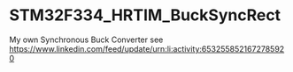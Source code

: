 # STM32F334_HRTIM_BuckSyncRect

My own Synchronous Buck Converter
see https://www.linkedin.com/feed/update/urn:li:activity:6532558521672785920
